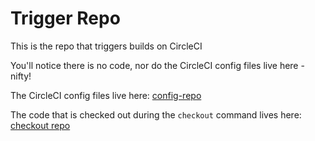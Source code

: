 # Trigger Repo

This is the repo that triggers builds on CircleCI

You'll notice there is no code, nor do the CircleCI config files live here - nifty!

The CircleCI config files live here: [config-repo](https://github.com/jenny-miggin/config-repo)

The code that is checked out during the `checkout` command lives here: [checkout repo](https://github.com/jenny-miggin/checkout-repo)
